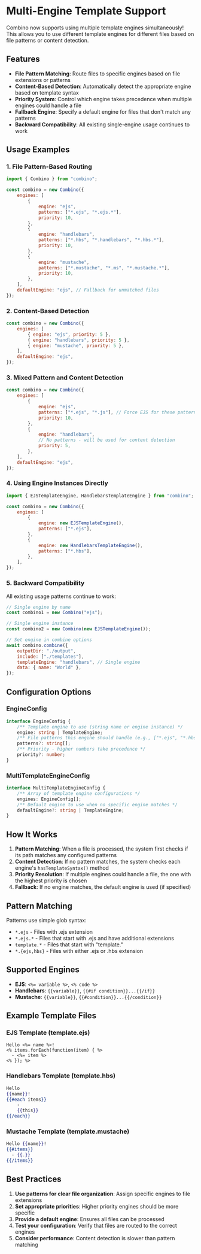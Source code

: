 # Multi-Engine Template Support

Combino now supports using multiple template engines simultaneously! This allows you to use different template engines for different files based on file patterns or content detection.

## Features

- **File Pattern Matching**: Route files to specific engines based on file extensions or patterns
- **Content-Based Detection**: Automatically detect the appropriate engine based on template syntax
- **Priority System**: Control which engine takes precedence when multiple engines could handle a file
- **Fallback Engine**: Specify a default engine for files that don't match any patterns
- **Backward Compatibility**: All existing single-engine usage continues to work

## Usage Examples

### 1. File Pattern-Based Routing

```javascript
import { Combino } from "combino";

const combino = new Combino({
    engines: [
        {
            engine: "ejs",
            patterns: ["*.ejs", "*.ejs.*"],
            priority: 10,
        },
        {
            engine: "handlebars",
            patterns: ["*.hbs", "*.handlebars", "*.hbs.*"],
            priority: 10,
        },
        {
            engine: "mustache",
            patterns: ["*.mustache", "*.ms", "*.mustache.*"],
            priority: 10,
        },
    ],
    defaultEngine: "ejs", // Fallback for unmatched files
});
```

### 2. Content-Based Detection

```javascript
const combino = new Combino({
    engines: [
        { engine: "ejs", priority: 5 },
        { engine: "handlebars", priority: 5 },
        { engine: "mustache", priority: 5 },
    ],
    defaultEngine: "ejs",
});
```

### 3. Mixed Pattern and Content Detection

```javascript
const combino = new Combino({
    engines: [
        {
            engine: "ejs",
            patterns: ["*.ejs", "*.js"], // Force EJS for these patterns
            priority: 10,
        },
        {
            engine: "handlebars",
            // No patterns - will be used for content detection
            priority: 5,
        },
    ],
    defaultEngine: "ejs",
});
```

### 4. Using Engine Instances Directly

```javascript
import { EJSTemplateEngine, HandlebarsTemplateEngine } from "combino";

const combino = new Combino({
    engines: [
        {
            engine: new EJSTemplateEngine(),
            patterns: ["*.ejs"],
        },
        {
            engine: new HandlebarsTemplateEngine(),
            patterns: ["*.hbs"],
        },
    ],
});
```

### 5. Backward Compatibility

All existing usage patterns continue to work:

```javascript
// Single engine by name
const combino1 = new Combino("ejs");

// Single engine instance
const combino2 = new Combino(new EJSTemplateEngine());

// Set engine in combine options
await combino.combine({
    outputDir: "./output",
    include: ["./templates"],
    templateEngine: "handlebars", // Single engine
    data: { name: "World" },
});
```

## Configuration Options

### EngineConfig

```typescript
interface EngineConfig {
    /** Template engine to use (string name or engine instance) */
    engine: string | TemplateEngine;
    /** File patterns this engine should handle (e.g., ["*.ejs", "*.hbs"]) */
    patterns?: string[];
    /** Priority - higher numbers take precedence */
    priority?: number;
}
```

### MultiTemplateEngineConfig

```typescript
interface MultiTemplateEngineConfig {
    /** Array of template engine configurations */
    engines: EngineConfig[];
    /** Default engine to use when no specific engine matches */
    defaultEngine?: string | TemplateEngine;
}
```

## How It Works

1. **Pattern Matching**: When a file is processed, the system first checks if its path matches any configured patterns
2. **Content Detection**: If no pattern matches, the system checks each engine's `hasTemplateSyntax()` method
3. **Priority Resolution**: If multiple engines could handle a file, the one with the highest priority is chosen
4. **Fallback**: If no engine matches, the default engine is used (if specified)

## Pattern Matching

Patterns use simple glob syntax:

- `*.ejs` - Files with .ejs extension
- `*.ejs.*` - Files that start with .ejs and have additional extensions
- `template.*` - Files that start with "template."
- `*.{ejs,hbs}` - Files with either .ejs or .hbs extension

## Supported Engines

- **EJS**: `<%= variable %>`, `<% code %>`
- **Handlebars**: `{{variable}}`, `{{#if condition}}...{{/if}}`
- **Mustache**: `{{variable}}`, `{{#condition}}...{{/condition}}`

## Example Template Files

### EJS Template (template.ejs)

```ejs
Hello <%= name %>!
<% items.forEach(function(item) { %>
  - <%= item %>
<% }); %>
```

### Handlebars Template (template.hbs)

```handlebars
Hello
{{name}}!
{{#each items}}
    -
    {{this}}
{{/each}}
```

### Mustache Template (template.mustache)

```mustache
Hello {{name}}!
{{#items}}
  - {{.}}
{{/items}}
```

## Best Practices

1. **Use patterns for clear file organization**: Assign specific engines to file extensions
2. **Set appropriate priorities**: Higher priority engines should be more specific
3. **Provide a default engine**: Ensures all files can be processed
4. **Test your configuration**: Verify that files are routed to the correct engines
5. **Consider performance**: Content detection is slower than pattern matching
